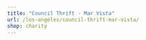 ```yaml
---
title: "Council Thrift - Mar Vista"
url: /los-angeles/council-thrift-mar-vista/
shop: charity
---
```

